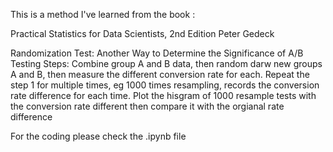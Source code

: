 This is a method I've learned from the book : 

Practical Statistics for Data Scientists, 2nd Edition
Peter Gedeck


Randomization Test: Another Way to Determine the Significance of A/B Testing
Steps:
Combine group A and B data, then random darw new groups A and B, then measure the different conversion rate for each.
Repeat the step 1 for multiple times, eg 1000 times resampling, records the conversion rate difference for each time.
Plot the hisgram of 1000 resample tests with the conversion rate different then compare it with the orgianal rate difference

For the coding please check the .ipynb file 
